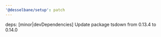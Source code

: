 ```yaml
---
'@desselbane/setup': patch
---
```


deps: [minor|devDependencies] Update package tsdown from 0.13.4 to 0.14.0

